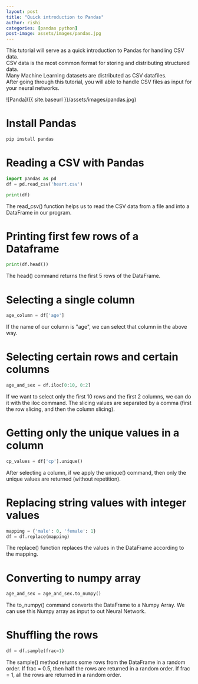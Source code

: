 ```yaml
---
layout: post
title: "Quick introduction to Pandas"
author: rishi
categories: [pandas python]
post-image: assets/images/pandas.jpg
---
```


This tutorial will serve as a quick introduction to Pandas for handling CSV data.  
CSV data is the most common format for storing and distributing structured data.  
Many Machine Learning datasets are distributed as CSV datafiles.  
After going through this tutorial, you will able to handle CSV files as input for your neural networks.  

![Panda]({{ site.baseurl }}/assets/images/pandas.jpg)

# Install Pandas
```bash
pip install pandas
```

# Reading a CSV with Pandas
```python
import pandas as pd
df = pd.read_csv('heart.csv')

print(df)
```
The read_csv() function helps us to read the CSV data from a file and into a DataFrame in our program.  

# Printing first few rows of a Dataframe
```python
print(df.head())
```
The head() command returns the first 5 rows of the DataFrame.  

# Selecting a single column
```python
age_column = df['age']
```
If the name of our column is "age", we can select that column in the above way.  

# Selecting certain rows and certain columns
```python
age_and_sex = df.iloc[0:10, 0:2]
```
If we want to select only the first 10 rows and the first 2 columns, we can do it with the iloc command. The slicing values are separated by a comma (first the row slicing, and then the column slicing).  

# Getting only the unique values in a column
```python
cp_values = df['cp'].unique()
```
After selecting a column, if we apply the unique() command, then only the unique values are returned (without repetition).  

# Replacing string values with integer values
```python
mapping = {'male': 0, 'female': 1}
df = df.replace(mapping)
```
The replace() function replaces the values in the DataFrame according to the mapping.  

# Converting to numpy array
```python
age_and_sex = age_and_sex.to_numpy()
```
The to_numpy() command converts the DataFrame to a Numpy Array. We can use this Numpy array as input to out Neural Network.  

# Shuffling the rows
```python
df = df.sample(frac=1)
```
The sample() method returns some rows from the DataFrame in a random order. If frac = 0.5, then half the rows are returned in a random order. If frac = 1, all the rows are returned in a random order.